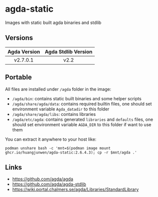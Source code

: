 # agda-static

Images with static built agda binaries and stdlib

## Versions

| Agda Version | Agda Stdlib Version |
| :---: | :---: |
| v2.7.0.1 | v2.2 |

## Portable

All files are installed under `/agda` folder in the image:

- `/agda/bin`: contains static built binaries and some helper scripts
- `/agda/share/agda/data`: contains required builtin files, one should set environment variable `Agda_datadir` to this folder
- `/agda/share/agda/libs`: contains libraries
- `/agda/etc/agda`: contains generated `libraries` and `defaults` files, one should set environment variable `AGDA_DIR` to this folder if want to use them

You can extract it anywhere to your host like:

```
podman unshare bash -c 'mnt=$(podman image mount ghcr.io/huangjunwen/agda-static:2.6.4.3); cp -r $mnt/agda .'
```

## Links

- https://github.com/agda/agda
- https://github.com/agda/agda-stdlib
- https://wiki.portal.chalmers.se/agda/Libraries/StandardLibrary
